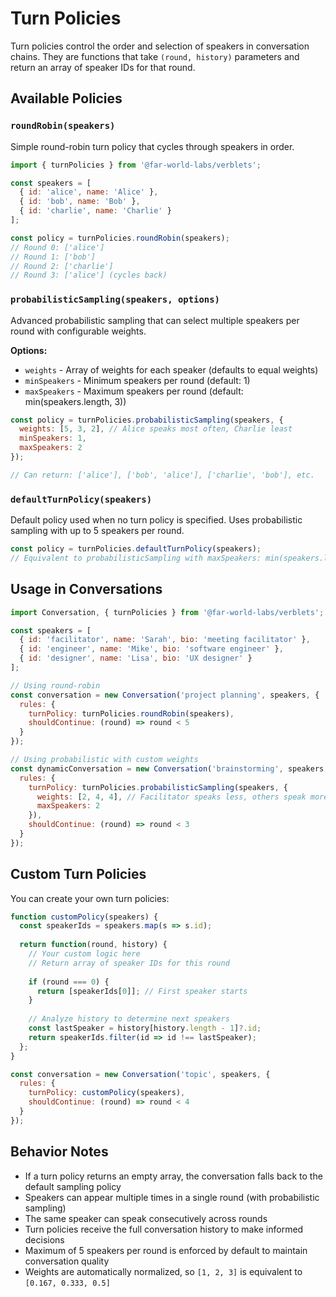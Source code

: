 # Turn Policies

Turn policies control the order and selection of speakers in conversation chains. They are functions that take `(round, history)` parameters and return an array of speaker IDs for that round.

## Available Policies

### `roundRobin(speakers)`

Simple round-robin turn policy that cycles through speakers in order.

```javascript
import { turnPolicies } from '@far-world-labs/verblets';

const speakers = [
  { id: 'alice', name: 'Alice' },
  { id: 'bob', name: 'Bob' },
  { id: 'charlie', name: 'Charlie' }
];

const policy = turnPolicies.roundRobin(speakers);
// Round 0: ['alice']
// Round 1: ['bob'] 
// Round 2: ['charlie']
// Round 3: ['alice'] (cycles back)
```

### `probabilisticSampling(speakers, options)`

Advanced probabilistic sampling that can select multiple speakers per round with configurable weights.

**Options:**
- `weights` - Array of weights for each speaker (defaults to equal weights)
- `minSpeakers` - Minimum speakers per round (default: 1)
- `maxSpeakers` - Maximum speakers per round (default: min(speakers.length, 3))

```javascript
const policy = turnPolicies.probabilisticSampling(speakers, {
  weights: [5, 3, 2], // Alice speaks most often, Charlie least
  minSpeakers: 1,
  maxSpeakers: 2
});

// Can return: ['alice'], ['bob', 'alice'], ['charlie', 'bob'], etc.
```

### `defaultTurnPolicy(speakers)`

Default policy used when no turn policy is specified. Uses probabilistic sampling with up to 5 speakers per round.

```javascript
const policy = turnPolicies.defaultTurnPolicy(speakers);
// Equivalent to probabilisticSampling with maxSpeakers: min(speakers.length, 5)
```

## Usage in Conversations

```javascript
import Conversation, { turnPolicies } from '@far-world-labs/verblets';

const speakers = [
  { id: 'facilitator', name: 'Sarah', bio: 'meeting facilitator' },
  { id: 'engineer', name: 'Mike', bio: 'software engineer' },
  { id: 'designer', name: 'Lisa', bio: 'UX designer' }
];

// Using round-robin
const conversation = new Conversation('project planning', speakers, {
  rules: {
    turnPolicy: turnPolicies.roundRobin(speakers),
    shouldContinue: (round) => round < 5
  }
});

// Using probabilistic with custom weights
const dynamicConversation = new Conversation('brainstorming', speakers, {
  rules: {
    turnPolicy: turnPolicies.probabilisticSampling(speakers, {
      weights: [2, 4, 4], // Facilitator speaks less, others speak more
      maxSpeakers: 2
    }),
    shouldContinue: (round) => round < 3
  }
});
```

## Custom Turn Policies

You can create your own turn policies:

```javascript
function customPolicy(speakers) {
  const speakerIds = speakers.map(s => s.id);
  
  return function(round, history) {
    // Your custom logic here
    // Return array of speaker IDs for this round
    
    if (round === 0) {
      return [speakerIds[0]]; // First speaker starts
    }
    
    // Analyze history to determine next speakers
    const lastSpeaker = history[history.length - 1]?.id;
    return speakerIds.filter(id => id !== lastSpeaker);
  };
}

const conversation = new Conversation('topic', speakers, {
  rules: { 
    turnPolicy: customPolicy(speakers),
    shouldContinue: (round) => round < 4
  }
});
```

## Behavior Notes

- If a turn policy returns an empty array, the conversation falls back to the default sampling policy
- Speakers can appear multiple times in a single round (with probabilistic sampling)
- The same speaker can speak consecutively across rounds
- Turn policies receive the full conversation history to make informed decisions
- Maximum of 5 speakers per round is enforced by default to maintain conversation quality
- Weights are automatically normalized, so `[1, 2, 3]` is equivalent to `[0.167, 0.333, 0.5]` 